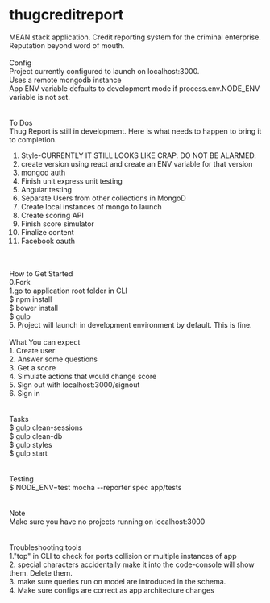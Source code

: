 # thugcreditreport<br>
MEAN stack application. Credit reporting system for the criminal enterprise. Reputation beyond word of mouth.<br>
<br>
Config<br>
Project currently configured to launch on localhost:3000.<br>
Uses a remote mongodb instance<br>
App ENV variable defaults to development mode if process.env.NODE_ENV variable is not set.<br>
<br>
<br>
To Dos<br>
Thug Report is still in development. Here is what needs to happen to bring it to completion.<br>
1. Style-CURRENTLY IT STILL LOOKS LIKE CRAP. DO NOT BE ALARMED.<br>
2. create version using react and create an ENV variable for that version<br>
3. mongod auth<br>
4. Finish unit express unit testing<br>
5. Angular testing<br>
6. Separate Users from other collections in MongoD<br>
7. Create local instances of mongo to launch<br>
8. Create scoring API<br>
9. Finish score simulator<br>
10. Finalize content<br>
11. Facebook oauth<br>
<br>
<br>
How to Get Started<br> 
0.Fork<br>
1.go to application root folder in CLI<br>
$ npm install<br>
$ bower install<br>
$ gulp <br>
5. Project will launch in development environment by default. This is fine.
<br>
<br>
What You can expect<br>
1. Create user<br>
2. Answer some questions<br>
3. Get a score<br>
4. Simulate actions that would change score<br>
5. Sign out with localhost:3000/signout<br>
6. Sign in<br>
<br>
<br> 
Tasks<br>
$ gulp clean-sessions<br>
$ gulp clean-db <br>
$ gulp styles <br>
$ gulp start <br>
<br>
<br>
Testing<br>
$ NODE_ENV=test mocha --reporter spec app/tests <br>
<br>
<br>
Note<br>
Make sure you have no projects running on localhost:3000 <br>
<br>
<br>
Troubleshooting tools<br>
1."top" in CLI to check for ports collision or multiple instances of app<br>
2. special characters accidentally make it into the code-console will show them. Delete them.<br>
3. make sure queries run on model are introduced in the schema.<br>
4. Make sure configs are correct as app architecture changes<br>
